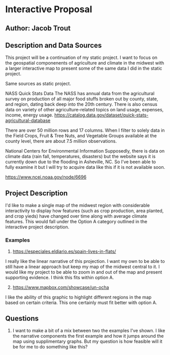 # Interactive Proposal

## Author: Jacob Trout

## Description and Data Sources
This project will be a continuation of my static project. I want to focus on the geospatial componenents of agriculture and climate in the midwest with a larger interactive map to present some of the same data I did in the static project.

Same sources as static project.

NASS Quick Stats Data The NASS has annual data from the agricultural survey on production of all major food stuffs broken out by county, state, and region, dating back deep into the 20th century. There is also census data on variety of other agriculture-related topics on land usage, expenses, income, energy usage.
https://catalog.data.gov/dataset/quick-stats-agricultural-database

There are over 50 million rows and 17 columns. When I filter to solely data in the Field Crops, Fruit & Tree Nuts, and Vegetable Groups available at the county level, there are about 7.5 million observations.

National Centers for Environmental Information
Supposedly, there is data on climate data (rain fall, temperatures, disasters) but the website says it is currently down due to the flooding in Asheville, NC. So I’ve been able to fully examine it but I will try to acquire data like this if it is not available soon.

https://www.ncei.noaa.gov/node/6696

## Project Description
I'd like to make a single map of the midwest region with considerable interactivity to display how features (such as crop production, area planted, and crop yieds) have changed over time along with average climate features. This would fall under the Option A category outlined in the interactive project description. 

### Examples

1) https://especiales.eldiario.es/spain-lives-in-flats/

I really like the linear narrative of this projection. I want my own to be able to still have a linear approach but keep my map of the midwest central to it. I would like my project to be able to zoom in and out of the map and present supporting evidence. I think this fits within option A. 

2) https://www.mapbox.com/showcase/un-ocha

I like the ability of this graphic to highlight different regions in the map based on certain criteria. This one certainly must fit better with option A.

## Questions

1) I want to make a bit of a mix between two the examples I've shown. I like the narrative components the first example and how it jumps around the map using supplimentary graphs. But my question is how feasible will it be for me to do something like this?





